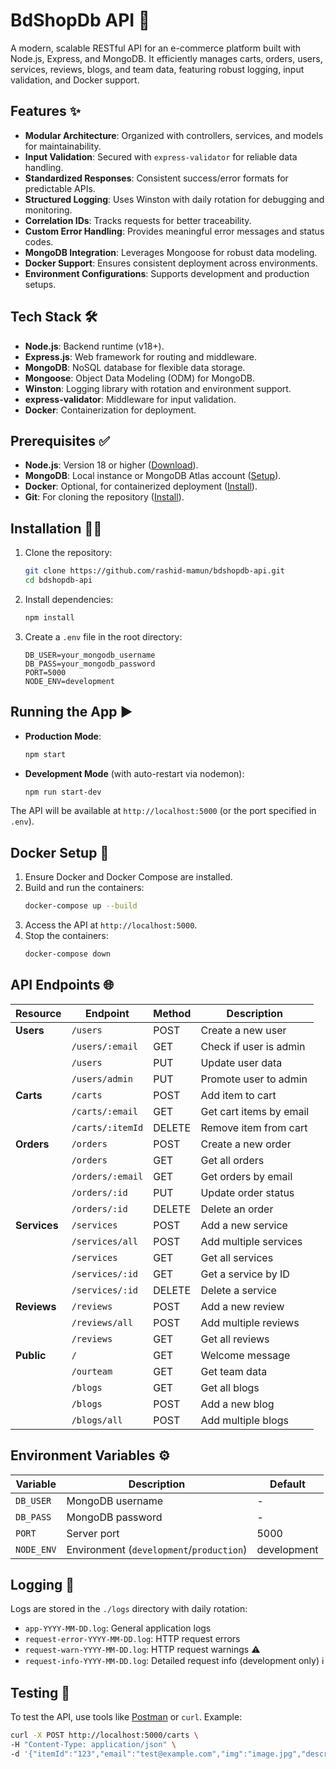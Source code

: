 # BdShopDb API 🚀
A modern, scalable RESTful API for an e-commerce platform built with Node.js, Express, and MongoDB. It efficiently manages carts, orders, users, services, reviews, blogs, and team data, featuring robust logging, input validation, and Docker support.

## Features ✨
- **Modular Architecture**: Organized with controllers, services, and models for maintainability. 
- **Input Validation**: Secured with `express-validator` for reliable data handling. 
- **Standardized Responses**: Consistent success/error formats for predictable APIs. 
- **Structured Logging**: Uses Winston with daily rotation for debugging and monitoring. 
- **Correlation IDs**: Tracks requests for better traceability. 
- **Custom Error Handling**: Provides meaningful error messages and status codes. 
- **MongoDB Integration**: Leverages Mongoose for robust data modeling. 
- **Docker Support**: Ensures consistent deployment across environments. 
- **Environment Configurations**: Supports development and production setups. 

## Tech Stack 🛠️
- **Node.js**: Backend runtime (v18+).
- **Express.js**: Web framework for routing and middleware.
- **MongoDB**: NoSQL database for flexible data storage.
- **Mongoose**: Object Data Modeling (ODM) for MongoDB.
- **Winston**: Logging library with rotation and environment support.
- **express-validator**: Middleware for input validation.
- **Docker**: Containerization for deployment.

## Prerequisites ✅
- **Node.js**: Version 18 or higher ([Download](https://nodejs.org/)).
- **MongoDB**: Local instance or MongoDB Atlas account ([Setup](https://www.mongodb.com/cloud/atlas)).
- **Docker**: Optional, for containerized deployment ([Install](https://docs.docker.com/get-docker/)).
- **Git**: For cloning the repository ([Install](https://git-scm.com/downloads)).

## Installation 🧑‍💻
1. Clone the repository:
   ```bash
   git clone https://github.com/rashid-mamun/bdshopdb-api.git
   cd bdshopdb-api
   ```
2. Install dependencies:
   ```bash
   npm install
   ```
3. Create a `.env` file in the root directory:
   ```env
   DB_USER=your_mongodb_username
   DB_PASS=your_mongodb_password
   PORT=5000
   NODE_ENV=development
   ```

## Running the App ▶️
- **Production Mode**:
  ```bash
  npm start
  ```
- **Development Mode** (with auto-restart via nodemon):
  ```bash
  npm run start-dev
  ```

The API will be available at `http://localhost:5000` (or the port specified in `.env`). 

## Docker Setup 🐳
1. Ensure Docker and Docker Compose are installed.
2. Build and run the containers:
   ```bash
   docker-compose up --build
   ```
3. Access the API at `http://localhost:5000`.
4. Stop the containers:
   ```bash
   docker-compose down
   ```

## API Endpoints 🌐
| Resource   | Endpoint                | Method | Description                       |
|------------|-------------------------|--------|-----------------------------------|
| **Users**  | `/users`               | POST   | Create a new user              |
|            | `/users/:email`        | GET    | Check if user is admin         |
|            | `/users`               | PUT    | Update user data           |
|            | `/users/admin`         | PUT    | Promote user to admin         |
| **Carts**  | `/carts`               | POST   | Add item to cart               |
|            | `/carts/:email`        | GET    | Get cart items by email        |
|            | `/carts/:itemId`       | DELETE | Remove item from cart         |
| **Orders** | `/orders`              | POST   | Create a new order           |
|            | `/orders`              | GET    | Get all orders                 |
|            | `/orders/:email`       | GET    | Get orders by email           |
|            | `/orders/:id`          | PUT    | Update order status           |
|            | `/orders/:id`          | DELETE | Delete an order               |
| **Services**| `/services`            | POST   | Add a new service ️            |
|            | `/services/all`        | POST   | Add multiple services         |
|            | `/services`            | GET    | Get all services             |
|            | `/services/:id`        | GET    | Get a service by ID            |
|            | `/services/:id`        | DELETE | Delete a service             |
| **Reviews**| `/reviews`             | POST   | Add a new review             |
|            | `/reviews/all`         | POST   | Add multiple reviews           |
|            | `/reviews`             | GET    | Get all reviews             |
| **Public** | `/`                    | GET    | Welcome message                |
|            | `/ourteam`             | GET    | Get team data                 |
|            | `/blogs`               | GET    | Get all blogs                |
|            | `/blogs`               | POST   | Add a new blog               |
|            | `/blogs/all`           | POST   | Add multiple blogs            |

## Environment Variables ⚙️
| Variable    | Description                          | Default         |
|-------------|--------------------------------------|-----------------|
| `DB_USER`   | MongoDB username                     | -               |
| `DB_PASS`   | MongoDB password                     | -               |
| `PORT`      | Server port                          | 5000            |
| `NODE_ENV`  | Environment (`development`/`production`) | development |

## Logging 📜
Logs are stored in the `./logs` directory with daily rotation:
- `app-YYYY-MM-DD.log`: General application logs 
- `request-error-YYYY-MM-DD.log`: HTTP request errors 
- `request-warn-YYYY-MM-DD.log`: HTTP request warnings ⚠
- `request-info-YYYY-MM-DD.log`: Detailed request info (development only) ℹ

## Testing 🧪
To test the API, use tools like [Postman](https://www.postman.com/) or `curl`. Example:
```bash
curl -X POST http://localhost:5000/carts \
-H "Content-Type: application/json" \
-d '{"itemId":"123","email":"test@example.com","img":"image.jpg","description":"Test item","model":"Test model","price":100}'